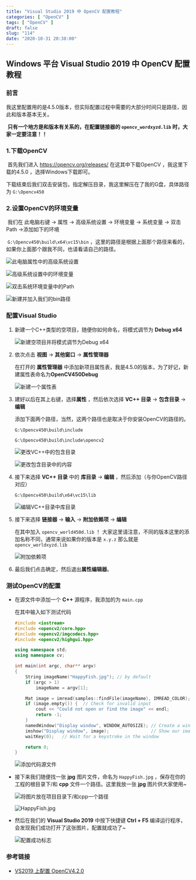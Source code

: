 ```yaml
---
title: "Visual Studio 2019 中 OpenCV 配置教程"
categories: [ "OpenCV" ]
tags: [ "OpenCV" ]
draft: false
slug: "114"
date: "2020-10-31 20:38:00"
---
```


## Windows 平台 Visual Studio 2019 中 OpenCV 配置教程

### 前言

​	我这里配置用的是4.5.0版本，但实际配置过程中需要的大部分时间只是路径，因此和版本基本无关。

​	**只有一个地方是和版本有关系的，在配置链接器的 `opencv_wordxyzd.lib` 时，大家一定要注意！！**


<!--more-->


### 1.下载OpenCV

​	首先我们进入 https://opencv.org/releases/ 在这其中下载OpenCV ，我这里下载的4.5.0 ，选择Windows下载即可。

​	下载结束后我们双击安装包，指定解压目录，我这里解压在了我的G盘，具体路径为 `G:\Opencv450` 

### 2.设置OpenCV的环境变量

​	我们在 此电脑右键 -> 属性 -> 高级系统设置 -> 环境变量 -> 系统变量 -> 双击Path ->添加如下的环境 

​	`G:\Opencv450\build\x64\vc15\bin` ，这里的路径是根据上面那个路径来看的，如果你上面那个跟我不同，也请看请自己的路径。

![此电脑属性中的高级系统设置][1]

![高级系统设置中的环境变量][2]

![双击系统环境变量中的Path][3]

![新建并加入我们的bin路径][4]

### 配置Visual Studio

1. 新建一个C++类型的空项目，随便你如何命名，将模式调节为 **Debug x64**

   ![新建空项目并将模式调节为Debug x64][5]

2. 依次点击 **视图** -> **其他窗口** -> **属性管理器** 

   在打开的 **属性管理器** 中添加新项目属性表，我是4.5.0的版本，为了好记，新建属性表命名为**OpenCV450Debug**

   ![新建一个属性表][6] 

3. 建好以后在其上右键，选择**属性** ，然后依次选择 **VC++ 目录** -> **包含目录** -> **编辑** 

   添加下面两个路径，当然，这两个路径也是取决于你安装OpenCV的路径的。

   `G:\Opencv450\build\include`

   `G:\Opencv450\build\include\opencv2`

   ![更改VC++中的包含目录][7]

   ![更改包含目录中的内容][8]

4. 接下来选择 **VC++ 目录** 中的 **库目录** -> **编辑** ，然后添加（与你OpenCV路径对应）

   `G:\Opencv450\build\x64\vc15\lib`

   ![编辑VC++目录中库目录][9]

5. 接下来选择 **链接器** -> **输入** -> **附加依赖项** -> **编辑**

   在其中加入 `opencv_world450d.lib` ！ 大家这里请注意，不同的版本这里的添加名称不同，通常来说如果你的版本是 `x.y.z`  那么就是 `opencv_worldxyzd.lib`

   ![附加依赖项][10]

6. 最后我们点击确定，然后退出**属性编辑器**。

### 测试OpenCV的配置

+ 在源文件中添加一个 **C++** 源程序，我添加的为 `main.cpp`  

  在其中输入如下测试代码

  ```cpp
  #include <iostream>
  #include <opencv2/core.hpp>
  #include <opencv2/imgcodecs.hpp>
  #include <opencv2/highgui.hpp>
  
  using namespace std;
  using namespace cv;
  
  int main(int argc, char** argv)
  {
      String imageName("HappyFish.jpg"); // by default
      if (argc > 1)
          imageName = argv[1];
  
      Mat image = imread(samples::findFile(imageName), IMREAD_COLOR); // Read the file
      if (image.empty()) {  // Check for invalid input
          cout << "Could not open or find the image" << endl;
          return -1;
      }
      namedWindow("Display window", WINDOW_AUTOSIZE); // Create a window for display.
      imshow("Display window", image);                // Show our image inside it.
      waitKey(0);   // Wait for a keystroke in the window
  
      return 0;
  }
  ```

  ![添加代码源文件][11]

+ 接下来我们随便找一张 **jpg** 图片文件，命名为 `HappyFish.jpg` ，保存在你的工程的根目录下/和 **cpp** 文件一个路径。这里我放一张 **jpg** 图片供大家使用~

  

  ![将图片放在项目目录下/和cpp一个路径][12]

  ![HappyFish.jpg][13]

+ 然后在我们的 **Visual Studio 2019** 中按下快捷键 **Ctrl + F5** 编译运行程序，会发现我们成功打开了这张图片，配置就成功了~

  ![配置成功标志][14]

### 参考链接

+ [VS2019 上配置 OpenCV4.2.0](https://www.jianshu.com/p/908551afa8fd)


  [1]: https://blog.zzsqwq.cn/usr/uploads/2020/10/1401048133.png
  [2]: https://blog.zzsqwq.cn/usr/uploads/2020/10/705625531.png
  [3]: https://blog.zzsqwq.cn/usr/uploads/2020/10/3556583146.png
  [4]: https://blog.zzsqwq.cn/usr/uploads/2020/10/3685752206.png
  [5]: https://blog.zzsqwq.cn/usr/uploads/2020/10/3001499231.png
  [6]: https://blog.zzsqwq.cn/usr/uploads/2020/10/1199777575.png
  [7]: https://blog.zzsqwq.cn/usr/uploads/2020/10/2408130113.png
  [8]: https://blog.zzsqwq.cn/usr/uploads/2020/10/958765988.png
  [9]: https://blog.zzsqwq.cn/usr/uploads/2020/10/2096976051.png
  [10]: https://blog.zzsqwq.cn/usr/uploads/2020/10/1791849957.png
  [11]: https://blog.zzsqwq.cn/usr/uploads/2020/10/1422866535.png
  [12]: https://blog.zzsqwq.cn/usr/uploads/2020/10/1938099554.png
  [13]: https://blog.zzsqwq.cn/usr/uploads/2020/10/1150699358.jpg
  [14]: https://blog.zzsqwq.cn/usr/uploads/2020/10/2092454279.png